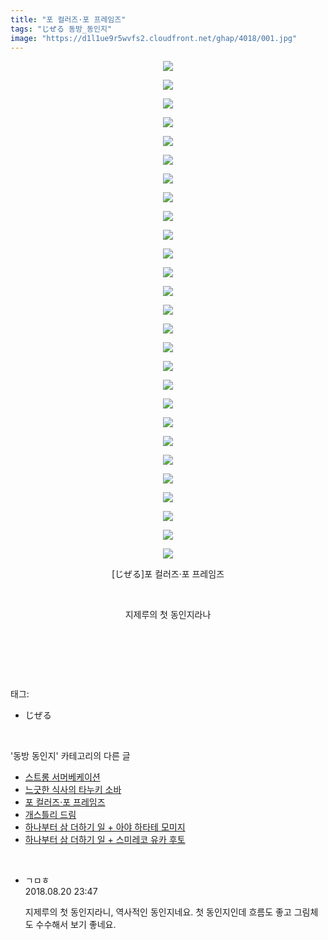 ```yaml
---
title: "포 컬러즈·포 프레임즈"
tags: "じぜる 동방_동인지"
image: "https://d1l1ue9r5wvfs2.cloudfront.net/ghap/4018/001.jpg"
---
```

<div class="article">
<p style="text-align: center; clear: none; float: none;"><img src="{{ site.imgserver9 }}/ghap/4018/001.jpg"/></p>
<p style="text-align: center; clear: none; float: none;"><img src="{{ site.imgserver9 }}/ghap/4018/002.jpg"/></p>
<p style="text-align: center; clear: none; float: none;"><img src="{{ site.imgserver9 }}/ghap/4018/003.jpg"/></p>
<p style="text-align: center; clear: none; float: none;"><img src="{{ site.imgserver9 }}/ghap/4018/004.jpg"/></p>
<p style="text-align: center; clear: none; float: none;"><img src="{{ site.imgserver9 }}/ghap/4018/005.jpg"/></p>
<p style="text-align: center; clear: none; float: none;"><img src="{{ site.imgserver9 }}/ghap/4018/006.jpg"/></p>
<p style="text-align: center; clear: none; float: none;"><img src="{{ site.imgserver9 }}/ghap/4018/007.jpg"/></p>
<p style="text-align: center; clear: none; float: none;"><img src="{{ site.imgserver9 }}/ghap/4018/008.jpg"/></p>
<p style="text-align: center; clear: none; float: none;"><img src="{{ site.imgserver9 }}/ghap/4018/009.jpg"/></p>
<p style="text-align: center; clear: none; float: none;"><img src="{{ site.imgserver9 }}/ghap/4018/010.jpg"/></p>
<p style="text-align: center; clear: none; float: none;"><img src="{{ site.imgserver9 }}/ghap/4018/011.jpg"/></p>
<p style="text-align: center; clear: none; float: none;"><img src="{{ site.imgserver9 }}/ghap/4018/012.jpg"/></p>
<p style="text-align: center; clear: none; float: none;"><img src="{{ site.imgserver9 }}/ghap/4018/013.jpg"/></p>
<p style="text-align: center; clear: none; float: none;"><img src="{{ site.imgserver9 }}/ghap/4018/014.jpg"/></p>
<p style="text-align: center; clear: none; float: none;"><img src="{{ site.imgserver9 }}/ghap/4018/015.jpg"/></p>
<p style="text-align: center; clear: none; float: none;"><img src="{{ site.imgserver9 }}/ghap/4018/016.jpg"/></p>
<p style="text-align: center; clear: none; float: none;"><img src="{{ site.imgserver9 }}/ghap/4018/017.jpg"/></p>
<p style="text-align: center; clear: none; float: none;"><img src="{{ site.imgserver9 }}/ghap/4018/018.jpg"/></p>
<p style="text-align: center; clear: none; float: none;"><img src="{{ site.imgserver9 }}/ghap/4018/019.jpg"/></p>
<p style="text-align: center; clear: none; float: none;"><img src="{{ site.imgserver9 }}/ghap/4018/020.jpg"/></p>
<p style="text-align: center; clear: none; float: none;"><img src="{{ site.imgserver9 }}/ghap/4018/021.jpg"/></p>
<p style="text-align: center; clear: none; float: none;"><img src="{{ site.imgserver9 }}/ghap/4018/022.jpg"/></p>
<p style="text-align: center; clear: none; float: none;"><img src="{{ site.imgserver9 }}/ghap/4018/023.jpg"/></p>
<p style="text-align: center; clear: none; float: none;"><img src="{{ site.imgserver9 }}/ghap/4018/024.jpg"/></p>
<p style="text-align: center; clear: none; float: none;"><img src="{{ site.imgserver9 }}/ghap/4018/025.jpg"/></p>
<p style="text-align: center; clear: none; float: none;"><img src="{{ site.imgserver9 }}/ghap/4018/026.jpg"/></p>
<p style="text-align: center; clear: none; float: none;"><img src="{{ site.imgserver9 }}/ghap/4018/027.jpg"/></p>
<p style="text-align: center; clear: none; float: none;">[じぜる]포 컬러즈·포 프레임즈</p>
<p style="text-align: center; clear: none; float: none;"><br/></p>
<p style="text-align: center; clear: none; float: none;">지제루의 첫 동인지라나</p>
<p style="text-align: center; clear: none; float: none;"><br/></p>
<p><br/></p>
</div><br/>
<div class="tagTrail">
<p>태그: </p>
<ul>
<li>じぜる</li>
</ul>
</div><br/>
<div class="another">
<p>'동방 동인지' 카테고리의 다른 글</p>
<ul>
<li><a href="/ghap_4020">스트롱 서머베케이션</a></li>
<li><a href="/ghap_4019">느긋한 식사의 타누키 소바</a></li>
<li><a href="/ghap_4018">포 컬러즈·포 프레임즈</a></li>
<li><a href="/ghap_4017">개스틀리 드림</a></li>
<li><a href="/ghap_4015">하나부터 삼 더하기 일 + 아야 하타테 모미지</a></li>
<li><a href="/ghap_4014">하나부터 삼 더하기 일 + 스미레코 유카 후토</a></li>
</ul>
</div><br/>
<div class="cb_module cb_fluid">
<div class="cb_wrt cb_profile">
<div class="comment">
<ul>
<li class="cb_thumb_off" id="comment15313110">
<div class="cb_comment_area">
<div class="cb_info_area">
<div class="cb_section">
<span class="cb_nick_name">ㄱㅁㅎ</span>
</div>
<div class="cb_section">
<span class="cb_date">2018.08.20 23:47 </span>
</div>
</div>
<div class="cb_dsc_comment">
<p class="cb_dsc">
											지제루의 첫 동인지라니, 역사적인 동인지네요. 첫 동인지인데 흐름도 좋고 그림체도 수수해서 보기 좋네요. 
										</p>
</div>
</div></li>
</ul>
</div>
</div><!-- commentList close -->
</div><br/>
